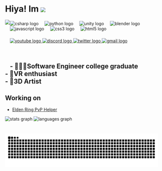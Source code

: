 <h1 align="left">Hiya! Im <img height="60" align="center" src="https://imgur.com/6iVmOs3.gif"  /></h1>


<img align="left" height="150" src="https://imgur.com/IZPgaPK.png"  />

###

<div align="left">
  <img src="https://cdn.jsdelivr.net/gh/devicons/devicon/icons/csharp/csharp-plain.svg" height="30" alt="csharp logo"  />
  <img width="12" />
  <img src="https://cdn.jsdelivr.net/gh/devicons/devicon/icons/python/python-original.svg" height="30" alt="python logo"  />
  <img width="12" />
  <img src="https://svgshare.com/i/wm7.svg" height="30" alt="unity logo"  />
  <img width="12" />
  <img src="https://cdn.jsdelivr.net/gh/devicons/devicon/icons/blender/blender-original.svg" height="30" alt="blender logo"  />
  <img width="12" />
  <img src="https://cdn.jsdelivr.net/gh/devicons/devicon/icons/javascript/javascript-plain.svg" height="30" alt="javascript logo"  />
  <img width="12" />
  <img src="https://cdn.jsdelivr.net/gh/devicons/devicon/icons/css3/css3-plain.svg" height="30" alt="css3 logo"  />
  <img width="12" />
  <img src="https://cdn.jsdelivr.net/gh/devicons/devicon/icons/html5/html5-plain.svg" height="30" alt="html5 logo"  />
</div>

###

<div align="left">
  <a href="https://www.youtube.com/@catsharku" target="_blank">
    <img src="https://raw.githubusercontent.com/maurodesouza/profile-readme-generator/master/src/assets/icons/social/youtube/default.svg" width="47" height="35" alt="youtube logo"  />
  </a>
  <a href="discordapp.com/users/855528241342578730" target="_blank">
    <img src="https://raw.githubusercontent.com/maurodesouza/profile-readme-generator/master/src/assets/icons/social/discord/default.svg" width="47" height="35" alt="discord logo"  />
  </a>
  <a href="https://twitter.com/CatSharku" target="_blank">
    <img src="https://raw.githubusercontent.com/maurodesouza/profile-readme-generator/master/src/assets/icons/social/twitter/default.svg" width="47" height="35" alt="twitter logo"  />
  </a>
  <a href="https://mail.google.com/mail/?view=cm&fs=1&to=catsharkshin@gmail.com" target="_blank">
    <img src="https://raw.githubusercontent.com/maurodesouza/profile-readme-generator/master/src/assets/icons/social/gmail/default.svg" width="47" height="35" alt="gmail logo"  />
  </a>
</div>
</br>
</br>

###

<h2>- 👩🏻‍💻Software Engineer college graduate<br>- 🥽VR enthusiast<br>- 🎨3D Artist</h2>

###

<h2>Working on</h2>
<ul>
<li><a href="https://github.com/ItsSenko/EldenRing-PvP-Helper">Elden Ring PvP Helper</a></li>
</ul>

<div align="left">
  <img src="https://github-readme-stats.vercel.app/api?username=catsharkshin&hide_title=true&hide_rank=true&show_icons=true&include_all_commits=true&count_private=true&disable_animations=false&theme=midnight-purple&locale=en&hide_border=true" height="150" alt="stats graph"  />
  <img src="https://github-readme-stats.vercel.app/api/top-langs?username=catsharkshin&locale=en&hide_title=true&layout=compact&card_width=320&langs_count=5&theme=midnight-purple&hide_border=true" height="150" alt="languages graph"  />
</div>

###

<br clear="both">
<picture>
  <source media="(prefers-color-scheme: dark)" srcset="https://raw.githubusercontent.com/catsharkshin/catsharkshin/output/github-snake-dark.svg" />
  <source media="(prefers-color-scheme: light)" srcset="https://raw.githubusercontent.com/catsharkshin/catsharkshin/output/github-snake.svg" />
  <img alt="github-snake" src="https://raw.githubusercontent.com/catsharkshin/catsharkshin/output/github-snake.svg" />
</picture>

###
